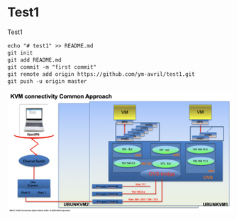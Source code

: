 # Test1
Test1

```
echo "# test1" >> README.md
git init
git add README.md
git commit -m "first commit"
git remote add origin https://github.com/ym-avril/test1.git
git push -u origin master 
```

![alt-text](KVMConnectivity.png?raw=true "KVM Connectivity")
